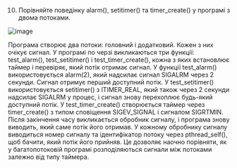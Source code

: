 10. Порівняйте поведінку alarm(), setitimer() та timer_create() у програмі з двома потоками.

![image](https://github.com/user-attachments/assets/662dd93f-b1f3-45cc-b029-08ecd772e979)

Програма створює два потоки: головний і додатковий. Кожен з них очікує сигнал.
У програмі по черзі викликаються три функції: test_alarm(), test_setitimer() і test_timer_create(), 
кожна з яких встановлює таймер і перевіряє, який потік отримає сигнал.
У функції test_alarm() використовується alarm(2), який надсилає сигнал SIGALRM через 2 секунди. 
Сигнал отримує перший доступний потік. 
У test_setitimer() використовується setitimer() з ITIMER_REAL, який також через 2 секунди надсилає SIGALRM у процес,
і сигнал знову перехоплює будь-який доступний потік. 
У test_timer_create() створюється таймер через timer_create() з типом сповіщення SIGEV_SIGNAL і сигналом SIGRTMIN. 
Після закінчення часу викликається обробник сигналу, і програма знову виводить, який саме потік його отримав.
У кожному обробнику сигналу виводиться номер сигналу та ідентифікатор потоку через pthread_self(), щоб бачити, який потік його прийняв.
Це дозволяє наочно порівняти, як у багатопотоковій програмі розподіляються сигнали між потоками залежно від типу таймера.
